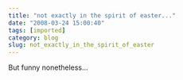 ```yaml
---
title: "not exactly in the spirit of easter..."
date: "2008-03-24 15:00:40"
tags: [imported]
category: blog
slug: not_exactly_in_the_spirit_of_easter
---
```


But funny nonetheless...

<object width="425" height="355"><param name="movie" value="http://www.youtube.com/v/FWuYa5NiYqk&rel=0"></param><param name="wmode" value="transparent"></param><embed src="http://www.youtube.com/v/FWuYa5NiYqk&rel=0" type="application/x-shockwave-flash" wmode="transparent" width="425" height="355"></embed></object>
